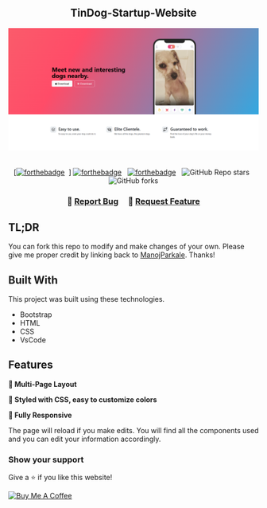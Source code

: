 <h2 align="center">
TinDog-Startup-Website <br/>
</h2>
<div align="center">
  <img alt="Demo" src="./TinDog.png" />
</div>

<br/>

<center>

[[![forthebadge](https://forthebadge.com/images/badges/made-with-bootstrap.svg)](https://forthebadge.com) &nbsp;]
[![forthebadge](https://forthebadge.com/images/badges/made-with-html.svg)](https://forthebadge.com) &nbsp;
[![forthebadge](https://forthebadge.com/images/badges/made-with-css.svg)](https://forthebadge.com) &nbsp;
![GitHub Repo stars](https://img.shields.io/github/stars/ManojParkale/TinDog-Startup-Website?color=red&logo=github&style=for-the-badge) &nbsp;
![GitHub forks](https://img.shields.io/github/forks/ManojParkale/TinDog-Startup-Website?color=red&logo=github&style=for-the-badge)

</center>

<h3 align="center">
    🔹
    <a href="https://github.com/ManojParkale/TinDog-Startup-Website/issues">Report Bug</a> &nbsp; &nbsp;
    🔹
    <a href="https://github.com/ManojParkale/TinDog-Startup-Website/issues">Request Feature</a>
</h3>

## TL;DR

You can fork this repo to modify and make changes of your own. Please give me proper credit by linking back to [ManojParkale](https://github.com/ManojParkale/TinDog-Startup-Website). Thanks!

## Built With

This project was built using these technologies.

- Bootstrap
- HTML
- CSS
- VsCode

## Features

**📖 Multi-Page Layout**

**🎨 Styled with CSS, easy to customize colors**

**📱 Fully Responsive**

The page will reload if you make edits.
You will find all the components used and you can edit your information accordingly.

### Show your support

Give a ⭐ if you like this website!

<a href="https://www.buymeacoffee.com/ManojParkale" target="_blank"><img src="https://cdn.buymeacoffee.com/buttons/v2/default-violet.png" alt="Buy Me A Coffee" height= "60px" width= "217px" ></a>
